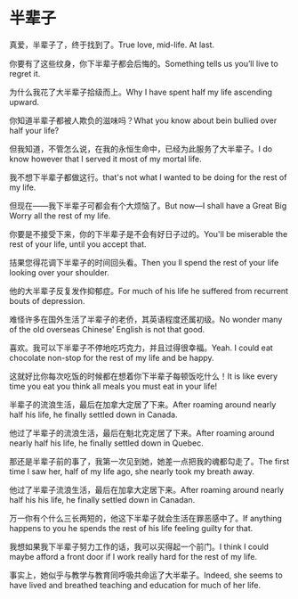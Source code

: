 # 半辈子

<p><span class="chinese">真爱，半辈子了，终于找到了。</span><span class="english">True love, mid-life. At last.</span></p>

<p><span class="chinese">你要有了这些纹身，你下半辈子都会后悔的。</span><span class="english">Something tells us you’ll live to regret it.</span></p>

<p><span class="chinese">为什么我花了大半辈子拾级而上。</span><span class="english">Why I have spent half my life ascending upward.</span></p>

<p><span class="chinese">你知道半辈子都被人欺负的滋味吗？</span><span class="english">What you know about bein bullied over half your life?</span></p>

<p><span class="chinese">但我知道，不管怎么说，在我的永恒生命中，已经为此服务了大半辈子。</span><span class="english">I do know however that I served it most of my mortal life.</span></p>

<p><span class="chinese">我不想下半辈子都做这行。</span><span class="english">that's not what I wanted to be doing for the rest of my life.</span></p>

<p><span class="chinese">但现在——我下半辈子可都会有个大烦恼了。</span><span class="english">But now—I shall have a Great Big Worry all the rest of my life.</span></p>

<p><span class="chinese">你要是不接受下来，你的下半辈子是不会有好日子过的。</span><span class="english">You'll be miserable the rest of your life, until you accept that.</span></p>

<p><span class="chinese">拮果您得花调下半辈子的时间回头看。</span><span class="english">Then you ll spend the rest of your life looking over your shoulder.</span></p>

<p><span class="chinese">他的大半辈子反复发作抑郁症。</span><span class="english">For much of his life he suffered from recurrent bouts of depression.</span></p>

<p><span class="chinese">难怪许多在国外生活了半辈子的老侨，其英语程度还属初级。</span><span class="english">No wonder many of the old overseas Chinese' English is not that good.</span></p>

<p><span class="chinese">喜欢。我可以下半辈子不停地吃巧克力，并且过得很幸福。</span><span class="english">Yeah. I could eat chocolate non-stop for the rest of my life and be happy.</span></p>

<p><span class="chinese">这就好比你每次吃饭的时候都在想着你下半辈子每顿饭吃什么！</span><span class="english">It is like every time you eat you think all meals you must eat in your life!</span></p>

<p><span class="chinese">半辈子的流浪生活，最后在加拿大定居了下来。</span><span class="english">After roaming around nearly half his life, he finally settled down in Canada.</span></p>

<p><span class="chinese">他过了半辈子的流浪生活，最后在魁北克定居了下来。</span><span class="english">After roaming around nearly half his life, he finally settled down in Quebec.</span></p>

<p><span class="chinese">那还是半辈子前的事了，我第一次见到她，她差一点把我的魂都勾走了。</span><span class="english">The first time I saw her, half of my life ago, she nearly took my breath away.</span></p>

<p><span class="chinese">他过了半辈子流浪生活，最后在加拿大定居下来。</span><span class="english">After roaming around nearly half his his life, he finally settled down in Canadan.</span></p>

<p><span class="chinese">万一你有个什么三长两短的，他这下半辈子就会生活在罪恶感中了。</span><span class="english">If anything happens to you he spends the rest of his life feeling guilty for that.</span></p>

<p><span class="chinese">我想如果我下半辈子努力工作的话，我可以买得起一个前门。</span><span class="english">I think I could maybe afford a front door if I work really hard for the rest of my life.</span></p>

<p><span class="chinese">事实上，她似乎与教学与教育同呼吸共命运了大半辈子。</span><span class="english">Indeed, she seems to have lived and breathed teaching and education for much of her life.</span></p>

